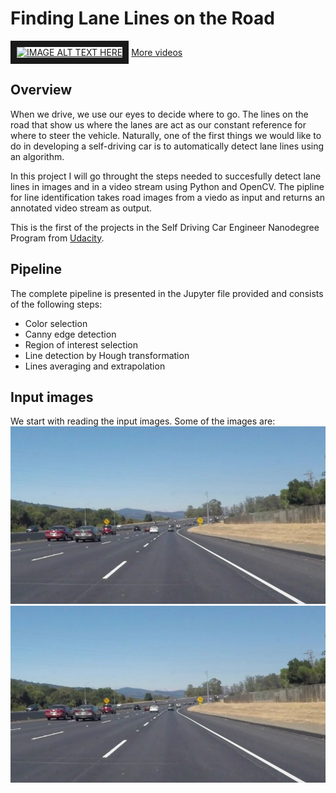 # **Finding Lane Lines on the Road** 

<a href="http://www.youtube.com/watch?feature=player_embedded&v=F7gluNuSx50
" target="_blank"><img src="http://img.youtube.com/vi/F7gluNuSx50/0.jpg" 
alt="IMAGE ALT TEXT HERE" width="240" height="180" border="10" /></a>
[More videos](https://www.youtube.com/watch?v=F7gluNuSx50&list=PL06vO3TcKwfYCAyu5FBqnhxylDzH1chP2)

Overview
---

When we drive, we use our eyes to decide where to go.  The lines on the road that show us where the lanes are act as our constant reference for where to steer the vehicle.  Naturally, one of the first things we would like to do in developing a self-driving car is to automatically detect lane lines using an algorithm.

In this project I will go throught the steps needed to succesfully detect lane lines in images and in a video stream using Python and OpenCV. The pipline for line identification takes road images from a viedo as input and returns an annotated video stream as output.

This is the first of the projects in the Self Driving Car Engineer Nanodegree Program from [Udacity](https://www.udacity.com/course/self-driving-car-engineer-nanodegree--nd013).

Pipeline
---
The complete pipeline is presented in the Jupyter file provided and consists of the following steps:
* Color selection
* Canny edge detection
* Region of interest selection
* Line detection by Hough transformation
* Lines averaging and extrapolation

Input images
---
We start with reading the input images. Some of the images are:
![test_image_1](test_images\solidWhiteCurve.jpg) ![test_image_1](test_images\solidWhiteCurve.jpg)


